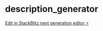# description_generator

[Edit in StackBlitz next generation editor ⚡️](https://stackblitz.com/~/github.com/Entropyracer/description_generator)